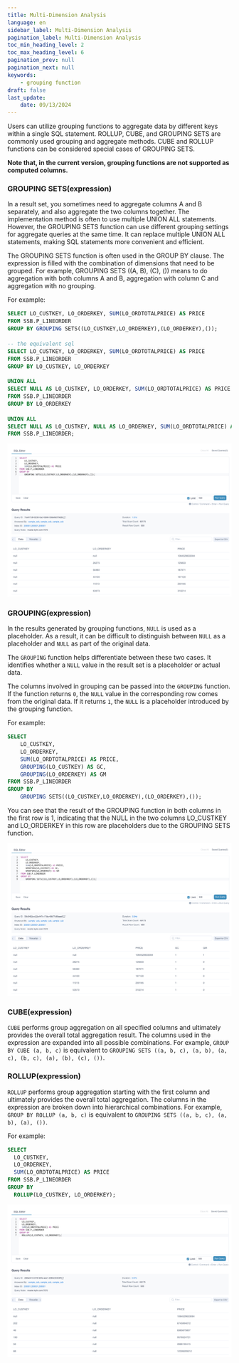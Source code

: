 ```yaml
---
title: Multi-Dimension Analysis
language: en
sidebar_label: Multi-Dimension Analysis
pagination_label: Multi-Dimension Analysis
toc_min_heading_level: 2
toc_max_heading_level: 6
pagination_prev: null
pagination_next: null
keywords:
    - grouping function
draft: false
last_update:
    date: 09/13/2024
---
```


Users can utilize grouping functions to aggregate data by different keys within a single SQL statement. ROLLUP, CUBE, and GROUPING SETS are commonly used grouping and aggregate methods. CUBE and ROLLUP functions can be considered special cases of GROUPING SETS.

**Note that, in the current version, grouping functions are not supported as computed columns.**


### GROUPING SETS(expression)

In a result set, you sometimes need to aggregate columns A and B separately, and also aggregate the two columns together. The implementation method is often to use multiple UNION ALL statements. However, the GROUPING SETS function can use different grouping settings for aggregate queries at the same time. It can replace multiple UNION ALL statements, making SQL statements more convenient and efficient.

The GROUPING SETS function is often used in the GROUP BY clause. The expression is filled with the combination of dimensions that need to be grouped. For example, GROUPING SETS ((A, B), (C), ()) means to do aggregation with both columns A and B, aggregation with column C and aggregation with no grouping.

For example:
```sql
SELECT LO_CUSTKEY, LO_ORDERKEY, SUM(LO_ORDTOTALPRICE) AS PRICE
FROM SSB.P_LINEORDER
GROUP BY GROUPING SETS((LO_CUSTKEY,LO_ORDERKEY),(LO_ORDERKEY),());

-- the equivalent sql
SELECT LO_CUSTKEY, LO_ORDERKEY, SUM(LO_ORDTOTALPRICE) AS PRICE
FROM SSB.P_LINEORDER
GROUP BY LO_CUSTKEY, LO_ORDERKEY

UNION ALL
SELECT NULL AS LO_CUSTKEY, LO_ORDERKEY, SUM(LO_ORDTOTALPRICE) AS PRICE
FROM SSB.P_LINEORDER
GROUP BY LO_ORDERKEY

UNION ALL
SELECT NULL AS LO_CUSTKEY, NULL AS LO_ORDERKEY, SUM(LO_ORDTOTALPRICE) AS PRICE
FROM SSB.P_LINEORDER;

```

![GROUPING SETS Function](images/grouping_sets_function.png)


### GROUPING(expression)

In the results generated by grouping functions, `NULL` is used as a placeholder. As a result, it can be difficult to distinguish between `NULL` as a placeholder and `NULL` as part of the original data.

The `GROUPING` function helps differentiate between these two cases. It identifies whether a `NULL` value in the result set is a placeholder or actual data.

The columns involved in grouping can be passed into the `GROUPING` function. If the function returns `0`, the `NULL` value in the corresponding row comes from the original data. If it returns `1`, the `NULL` is a placeholder introduced by the grouping function.

For example:
```sql
SELECT 
	LO_CUSTKEY,
	LO_ORDERKEY,
	SUM(LO_ORDTOTALPRICE) AS PRICE,
	GROUPING(LO_CUSTKEY) AS GC,
	GROUPING(LO_ORDERKEY) AS GM
FROM SSB.P_LINEORDER
GROUP BY 
	GROUPING SETS((LO_CUSTKEY,LO_ORDERKEY),(LO_ORDERKEY),());
```

You can see that the result of the GROUPING function in both columns in the first row is 1, indicating that the NULL in the two columns LO_CUSTKEY and LO_ORDERKEY in this row are placeholders due to the GROUPING SETS function.

![](images/grouping.png)


### CUBE(expression)

`CUBE` performs group aggregation on all specified columns and ultimately provides the overall total aggregation result. The columns used in the expression are expanded into all possible combinations. For example, `GROUP BY CUBE (a, b, c)` is equivalent to `GROUPING SETS ((a, b, c), (a, b), (a, c), (b, c), (a), (b), (c), ())`.



### ROLLUP(expression)

`ROLLUP` performs group aggregation starting with the first column and ultimately provides the overall total aggregation. The columns in the expression are broken down into hierarchical combinations. For example, `GROUP BY ROLLUP (a, b, c)` is equivalent to `GROUPING SETS ((a, b, c), (a, b), (a), ())`.

For example:
```sql
SELECT
  LO_CUSTKEY,
  LO_ORDERKEY,
  SUM(LO_ORDTOTALPRICE) AS PRICE
FROM SSB.P_LINEORDER
GROUP BY
  ROLLUP(LO_CUSTKEY, LO_ORDERKEY);
```

![ROLLUP Function](images/rollup_function.png)
